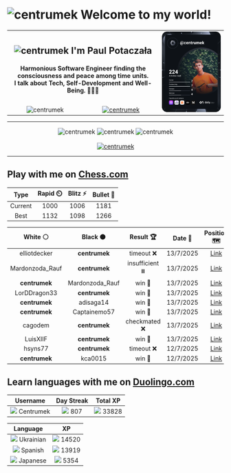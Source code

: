 <h1>
  <img
    src="https://emojis.slackmojis.com/emojis/images/1531849430/4246/blob-sunglasses.gif"
    width="30"
    alt="centrumek"
  />
  Welcome to my world!
</h1>

<table>
  <tbody>
    <tr>
      <td align="center" width="70%" colspan="2">
        <h2>
          <img
            src="https://raw.githubusercontent.com/MartinHeinz/MartinHeinz/master/wave.gif"
            width="30px"
            alt="centrumek"
          />
          I'm Paul Potaczała
        </h2>
        <h4>
          Harmonious Software Engineer finding the consciousness and peace among time units.
          <br/>
          I talk about Tech, Self-Development and Well-Being. 🌿🧘🚀
        </h4>
      </td>
      <td width="30%" rowspan="2">
        <a href="https://app.daily.dev/centrumek">
          <img
            src="./devcard.svg"
            alt="centrumek"
          />
        </a>
      </td>
    </tr>
    <tr align="center">
      <td>
        <img
          src="https://komarev.com/ghpvc/?username=centrumek&label=visitors&color=0e75b6&style=flat"
          alt="centrumek"
        >
      </td>
      <td>
        <a href="https://stackoverflow.com/users/14496012/centrumek">
          <img
            src="https://stackoverflow.com/users/flair/14496012.png?theme=dark"
            alt="centrumek"
          >
        </a>
      </td>
    </tr>
  </tbody>
</table>

---
<div align="center">
  <img 
    src="https://github-readme-stats.vercel.app/api?username=centrumek&show_icons=true&count_private=true&theme=dark&hide_border=true&hide=issues,contribs&bg_color=00000000"
    alt="centrumek"
  />
  <img
    src="https://github-readme-stats.vercel.app/api/top-langs/?username=centrumek&layout=compact&hide_border=true&theme=dark&bg_color=00000000&langs_count=6&exclude_repo=air-statistic-app"
    alt="centrumek"
  />
  <img 
    src="https://github-readme-streak-stats.herokuapp.com?user=centrumek&theme=dark&hide_border=true&background=FFFFFF00"
    alt="centrumek"
  />
  <br/>
  <br/>
  <a href="https://www.buymeacoffee.com/centrumek">
    <img
      src="https://cdn.buymeacoffee.com/buttons/v2/default-orange.png"
      height="50"
      width="210"
      alt="centrumek"
    />
  </a>
</div>

---

## Play with me on [Chess.com](https://www.chess.com/member/centrumek)

<div align="center">
<!--START_SECTION:chessStats-->
<!-- Automatically generated with https://github.com/Balastrong/chess-stats-action -->

| Type | Rapid ⏲️ | Blitz ⚡ | Bullet 🔫 |
|:---:|:---:|:---:|:---:|
| Current | 1000 | 1006 | 1181 |
| Best | 1132 | 1098 | 1266 |

| White ⚪ | Black ⚫ | Result 🏆 | Date 📅 | Position 🗺️ | Type 🕕 |
|:---:|:---:|:---:|:---:|:---:|:---:|
| elliotdecker | **centrumek** | timeout ❌ | 13/7/2025 | <a href="http://www.ee.unb.ca/cgi-bin/tervo/fen.pl?select=8/5R2/2k5/8/2P5/3K4/8/5R2 b - - 0 50">Link</a> | Blitz |
| Mardonzoda_Rauf | **centrumek** | insufficient ⏸️ | 13/7/2025 | <a href="http://www.ee.unb.ca/cgi-bin/tervo/fen.pl?select=8/1k1N4/8/8/8/8/K7/8 b - - 0 56">Link</a> | Blitz |
| **centrumek** | Mardonzoda_Rauf | win 🥇 | 13/7/2025 | <a href="http://www.ee.unb.ca/cgi-bin/tervo/fen.pl?select=rr3k2/p4Q2/1n1N4/2p1P3/p1B5/7P/R7/1N2K1R1 b - - 0 30">Link</a> | Blitz |
| LorDDragon33 | **centrumek** | win 🥇 | 13/7/2025 | <a href="http://www.ee.unb.ca/cgi-bin/tervo/fen.pl?select=6k1/p7/1p4pb/3R4/4r3/5q1K/P6P/8 w - - 8 43">Link</a> | Blitz |
| **centrumek** | adisaga14 | win 🥇 | 13/7/2025 | <a href="http://www.ee.unb.ca/cgi-bin/tervo/fen.pl?select=8/pp6/3N2k1/1P2R2p/8/6r1/P6K/8 b - - 0 36">Link</a> | Blitz |
| **centrumek** | Captainemo57 | win 🥇 | 13/7/2025 | <a href="http://www.ee.unb.ca/cgi-bin/tervo/fen.pl?select=1k1Q4/1pp5/7p/pN6/6P1/5N1q/PPPKPR2/8 b - - 7 33">Link</a> | Blitz |
| cagodem | **centrumek** | checkmated ❌ | 13/7/2025 | <a href="http://www.ee.unb.ca/cgi-bin/tervo/fen.pl?select=k3R3/6R1/pp1B3p/2p5/P7/3r1P2/5rPP/6K1 b - - 2 34">Link</a> | Blitz |
| LuisXIIF | **centrumek** | win 🥇 | 13/7/2025 | <a href="http://www.ee.unb.ca/cgi-bin/tervo/fen.pl?select=8/1p4k1/2p4p/p5pP/P1p3P1/3nr1K1/5r2/3R4 w - - 0 37">Link</a> | Blitz |
| hsyns77 | **centrumek** | timeout ❌ | 12/7/2025 | <a href="http://www.ee.unb.ca/cgi-bin/tervo/fen.pl?select=8/p5rk/5Q1p/8/3P4/2P2P2/PP4PP/R4RK1 b - - 0 38">Link</a> | Bullet |
| **centrumek** | kca0015 | win 🥇 | 12/7/2025 | <a href="http://www.ee.unb.ca/cgi-bin/tervo/fen.pl?select=8/p4p2/4p1pk/1p3P2/2q5/6KP/8/8 b - - 2 42">Link</a> | Bullet |

<!--END_SECTION:chessStats-->
</div>

## Learn languages with me on [Duolingo.com](https://www.duolingo.com/profile/Centrumek)

<div align="center">
<!--START_SECTION:duolingoStats-->
<!-- Automatically generated with https://github.com/centrumek/duolingo-readme-stats-->

| Username | Day Streak | Total XP |
|:---:|:---:|:---:|
| <img src="https://raw.githubusercontent.com/centrumek/duolingo-readme-stats/main/assets/duolingo.png" height="12"> Centrumek | <img src="https://raw.githubusercontent.com/centrumek/duolingo-readme-stats/main/assets/streakinactive.svg" height="12"> 807 | <img src="https://raw.githubusercontent.com/centrumek/duolingo-readme-stats/main/assets/xp.svg" height="12"> 33828 | <img src="https://raw.githubusercontent.com/centrumek/duolingo-readme-stats/main/assets/xp.svg" height="12"> 0 |

| Language | XP |
|:---:|:---:|
| <img src="https://raw.githubusercontent.com/centrumek/duolingo-readme-stats/main/assets/langs/ukrainian.svg" height="12"> Ukrainian | <img src="https://raw.githubusercontent.com/centrumek/duolingo-readme-stats/main/assets/xp.svg" height="12"> 14520 |
| <img src="https://raw.githubusercontent.com/centrumek/duolingo-readme-stats/main/assets/langs/spanish.svg" height="12"> Spanish | <img src="https://raw.githubusercontent.com/centrumek/duolingo-readme-stats/main/assets/xp.svg" height="12"> 13919 |
| <img src="https://raw.githubusercontent.com/centrumek/duolingo-readme-stats/main/assets/langs/japanese.svg" height="12"> Japanese | <img src="https://raw.githubusercontent.com/centrumek/duolingo-readme-stats/main/assets/xp.svg" height="12"> 5354 |

<!--END_SECTION:duolingoStats-->
</div>
<!--
**centrumek/centrumek** is a ✨ _special_ ✨ repository because its `README.md` (this file) appears on your GitHub profile.

Here are some ideas to get you started:

- 🔭 I’m currently working on ...
- 🌱 I’m currently learning ...
- 👯 I’m looking to collaborate on ...
- 🤔 I’m looking for help with ...
- 💬 Ask me about ...
- 📫 How to reach me: ...
- 😄 Pronouns: ...
- ⚡ Fun fact: ...
-->

